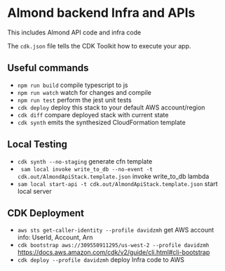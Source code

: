 # Almond backend Infra and APIs
This includes Almond API code and infra code

The `cdk.json` file tells the CDK Toolkit how to execute your app.

## Useful commands

* `npm run build`   compile typescript to js
* `npm run watch`   watch for changes and compile
* `npm run test`    perform the jest unit tests
* `cdk deploy`      deploy this stack to your default AWS account/region
* `cdk diff`        compare deployed stack with current state
* `cdk synth`       emits the synthesized CloudFormation template

## Local Testing
* ``` cdk synth --no-staging ``` generate cfn template
* ``` sam local invoke write_to_db --no-event -t cdk.out/AlmondApiStack.template.json``` invoke write_to_db lambda
* ``` sam local start-api -t cdk.out/AlmondApiStack.template.json ``` start local server

## CDK Deployment
* ``` aws sts get-caller-identity --profile davidzmh ``` get AWS account info: UserId, Account, Arn
* ``` cdk bootstrap aws://309550911295/us-west-2 --profile davidzmh ``` https://docs.aws.amazon.com/cdk/v2/guide/cli.html#cli-bootstrap
* ``` cdk deploy --profile davidzmh ``` deploy Infra code to AWS 
